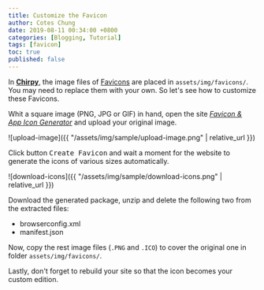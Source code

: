 ```yaml
---
title: Customize the Favicon
author: Cotes Chung
date: 2019-08-11 00:34:00 +0800
categories: [Blogging, Tutorial]
tags: [favicon]
toc: true
published: false
---
```


In [**Chirpy**](https://github.com/cotes2020/jekyll-theme-chirpy/), the image files of [Favicons](https://www.favicon-generator.org/about/) are placed in `assets/img/favicons/`. You may need to replace them with your own. So let's see how to customize these Favicons.

Whit a square image (PNG, JPG or GIF) in hand, open the site [*Favicon & App Icon Generator*](https://www.favicon-generator.org/) and upload your original image.

![upload-image]({{ "/assets/img/sample/upload-image.png" | relative_url }})

Click button <kbd>Create Favicon</kbd> and wait a moment for the website to generate the icons of various sizes automatically.

![download-icons]({{ "/assets/img/sample/download-icons.png" | relative_url }})

Download the generated package, unzip and delete the following two from the extracted files:

- browserconfig.xml
- manifest.json
 
Now, copy the rest image files (`.PNG` and `.ICO`) to cover the original one in folder `assets/img/favicons/`.

Lastly, don't forget to rebuild your site so that the icon becomes your custom edition.
